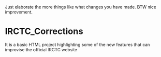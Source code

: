 Just elaborate the more things like what changes you have made. BTW nice improvement.
# IRCTC_Corrections
It is a basic HTML project highlighting some of the new features that can improvise the official IRCTC website
